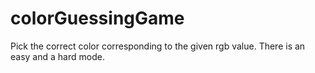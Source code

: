 # colorGuessingGame
Pick the correct color corresponding to the given rgb value. There is an easy and a hard mode.
